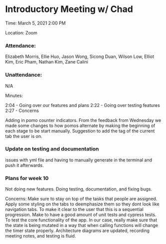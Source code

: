 # Introductory Meeting w/ Chad
Time: March 5, 2021 2:00 PM

Location: Zoom

### Attendance:

Elizabeth Morris, Ellie Huo, Jason Wong, Sicong Duan, Wilson Low, Elliot Kim, Eric Pham, Nathan Kim, Zane Calini

### Unattendance:
N/A

Minutes:

   2:04 - Going over our features and plans
   2:22 - Going over testing features
   2:27 - Concerns

Adding in pomo counter indicators.
From the feedback from Wednesday we made some changes to how pomos alternate by making the beginning of each stage to be start manually. 
Suggestion to add the tag of the current tab the user is on. 

### Update on testing and documentation
  issues with yml file and having to manually generate in the terminal and push it afterwards. 
  
  
### Plans for week 10
Not doing new features. Doing testing, documentation, and fixing bugs. 

Concerns:
  Make sure to stay on top of the tasks that people are assigned. 
  Apply some styling on the tabs to deemphasize them so they dont look like navigation tabs. To make it clear to the user that this is a sequential progression.
  Make to have a good amount of unit tests and cypress tests. To test the core functionality of the app. In our case, really make sure that the state is being mutated in a way that
  when calling functions will change the timer state properly. 
  Architecture diagrams are updated, recording meeting notes, and testing is fluid. 
  

